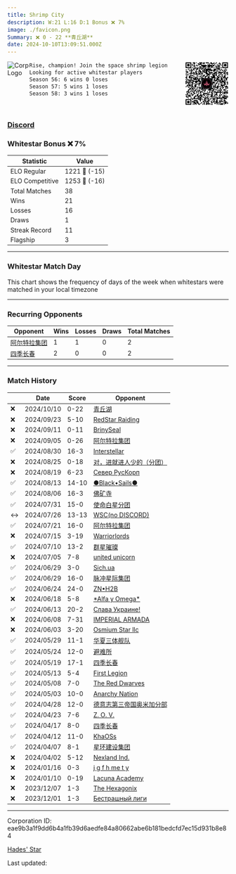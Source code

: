```yaml
---
title: ​Shrimp City
description: W:21 L:16 D:1 Bonus ❌ 7%
image: ./favicon.png
Summary: ❌ 0 - 22 **青丘湖**
date: 2024-10-10T13:09:51.000Z
---
```

<head>
<link rel="icon" type="image/x-icon" href="./favicon.ico">
</head>
<img align="left" width="50" height="50" src="./favicon.ico" alt="Corp Logo"><img align="right" width="100" height="100" src="./qr.png" alt="QR Code">

```
Rise, champion! Join the space shrimp legion
Looking for active whitestar players
Season 56: 6 wins 0 loses
Season 57: 5 wins 1 loses
Season 58: 3 wins 1 loses
```
<br>

### [Discord](https://discord.gg/https://discord.com/invite/dEGkUskt)
### Whitestar Bonus ❌ 7%

| Statistic | Value |
| --- | --- |
| ELO Regular | 1221 🔻  (-15)|
| ELO Competitive | 1253 🔻  (-16)|
| Total Matches | 38 |
| Wins | 21 |
| Losses | 16 |
| Draws | 1 |
| Streak Record | 11 |
| Flagship | 3 |

---

### Whitestar Match Day

This chart shows the frequency of days of the week when whitestars were matched in your local timezone

<!-- Load Chart.js from jsDelivr CDN -->
<script src="https://cdn.jsdelivr.net/npm/chart.js@4.0.1"></script>

<!-- Create a canvas element where the chart will be rendered -->
<canvas id="myChart" width="400" height="200"></canvas>

<!-- JavaScript code to render the bar chart -->
<script>
    document.addEventListener("DOMContentLoaded", function() {
        // Ensure scanTime is an array; if empty, handle accordingly
        let timestamps = [1728133791,1726633276,1725648432,1725072689,1724553411,1724115574,1723595973,1723135586,1722493396,1722030589,1721575013,1721138876,1720639754,1720182052,1719740881,1719270672,1719214100,1718766336,1718309099,1717856809,1717411025,1716973746,1716528997,1716095762,1715651701,1715208230,1714763919,1714314555,1713850953,1713406301,1712961282,1712523503,1712087203,1711627753,1704976641,1704492516,1701486394,1701017248];

        const fontColor = 'rgba(64, 128, 160, 1)';

        // Function to convert Unix timestamps to day of the week (0=Sunday, 6=Saturday)
        function getDayOfWeek(timestamp) {
            return new Date(timestamp * 1000).getDay();
        }

        // Initialize an array to count occurrences for each day of the week
        let dayCounts = [0, 0, 0, 0, 0, 0, 0];

        // Populate the dayCounts array based on the scanTime data
        timestamps.forEach(ts => {
            let dayOfWeek = getDayOfWeek(ts);
            dayCounts[dayOfWeek]++;
        });

        // Chart.js configuration for the bar chart
        const data = {
            labels: ['Sunday', 'Monday', 'Tuesday', 'Wednesday', 'Thursday', 'Friday', 'Saturday'],
            datasets: [{
                data: dayCounts,
                backgroundColor: [
                    'rgba(0, 191, 255, 0.2)',   // Deep Sky Blue (Sunday)
                    'rgba(135, 206, 250, 0.2)', // Light Sky Blue (Monday)
                    'rgba(173, 216, 230, 0.2)', // Light Blue (Tuesday)
                    'rgba(214, 236, 243, 0.2)', // Custom light blue (Wednesday)
                    'rgba(173, 216, 230, 0.2)', // Light Blue (Thursday)
                    'rgba(135, 206, 250, 0.2)', // Light Sky Blue (Friday)
                    'rgba(0, 191, 255, 0.2)'    // Deep Sky Blue (Saturday)
                ],
                borderColor: [
                    'rgba(0, 191, 255, 1)',
                    'rgba(135, 206, 250, 1)',
                    'rgba(173, 216, 230, 1)',
                    'rgba(214, 236, 243, 1)',
                    'rgba(173, 216, 230, 1)',
                    'rgba(135, 206, 250, 1)',
                    'rgba(0, 191, 255, 1)'
                ],
                borderWidth: 1,
                minBarLength: 5
            }]
        };

        const config = {
            type: 'bar',
            data: data,
            options: {
                scales: {
                    y: {
                        beginAtZero: true,
                        ticks: {
                            stepSize: 1,
                            color: fontColor
                        },
                        grid: {
                            color: 'rgba(255, 255, 255, 0.2)'
                        }
                    },
                    x: {
                        ticks: {
                            color: fontColor
                        },
                        grid: {
                            display: false 
                        }
                    }
                },
                plugins: {
                    legend: {
                        display: false
                    }
                }
            }
        };

        // Render the chart
        const ctx = document.getElementById('myChart').getContext('2d');
        const myChart = new Chart(ctx, config);
    });
</script>
    
---
### Recurring Opponents

| Opponent | Wins | Losses | Draws | Total Matches |
| --- | --- | --- | --- | --- |
| [阿尔特拉集团](https://ws.tsl.rocks/corp/b44d9d872fc500197dc86de9d5038463acd771333da46a48b5b55cd33baea1cf/) | 1 | 1 | 0 | 2 |
| [四季长春](https://ws.tsl.rocks/corp/cf0b11914dc18d8e669592ecfe191f115c4e5fdba09d130d260bb625b36a3179/) | 2 | 0 | 0 | 2 |

---
### Match History

|  | Date | Score | Opponent |
| --- | --- | --- | --- |
| ❌ | 2024/10/10 | 0-22 | [青丘湖](https://ws.tsl.rocks/corp/c2d4ace95bc720bbe241ecac77e9a33d3961c881d62fa45e81690b9836a65658/) |
| ❌ | 2024/09/23 | 5-10 | [RedStar Raiding](https://ws.tsl.rocks/corp/83a1c4f1576eec7dce037eb5b64b2455ca3affb9d3072108c5d4d3eba88b4570/) |
| ❌ | 2024/09/11 | 0-11 | [BrinySeal](https://ws.tsl.rocks/corp/05ada6d14c0c53422b434d3d55b1440370f85e96f93c74992cb8c4eb8f5503ba/) |
| ❌ | 2024/09/05 | 0-26 | [阿尔特拉集团](https://ws.tsl.rocks/corp/b44d9d872fc500197dc86de9d5038463acd771333da46a48b5b55cd33baea1cf/) |
| ✅ | 2024/08/30 | 16-3 | [Interstellar](https://ws.tsl.rocks/corp/8ee0ed32118ac719ca2a2b84e6a8c79637fc8642f194482a3ac240d2b133911f/) |
| ❌ | 2024/08/25 | 0-18 | [对，进就进人少的（分团）](https://ws.tsl.rocks/corp/69a860d3020745a9088fa70fa7ebc4caaa8a6181832961bcd607fbfa627203f3/) |
| ❌ | 2024/08/19 | 6-23 | [Север РусКорп](https://ws.tsl.rocks/corp/39eeae12a2a5fead3330938b8f38c71aab465634b732303dad7b2a7d5f472004/) |
| ✅ | 2024/08/13 | 14-10 | [●Black•Sails●](https://ws.tsl.rocks/corp/fe048ff17e9dd095f7071da69d7f3933dd7a9cd3d7168cc2add063c0ff686d31/) |
| ✅ | 2024/08/06 | 16-3 | [佛矿寺](https://ws.tsl.rocks/corp/64f8afd95b7004e9d5a442da55644ee3ce64a9a8e82345c458d757b527e40624/) |
| ✅ | 2024/07/31 | 15-0 | [使命白星分团](https://ws.tsl.rocks/corp/756b9e1ef6c71e6a6b21c9859364c3bb6db5b24082327b1ea0f2b790cb49ef75/) |
| ↔️ | 2024/07/26 | 13-13 | [WSC\(no DISCORD\)](https://ws.tsl.rocks/corp/d15ca51c4f5ca0bf259101e7243117d8270dd8f264ecd4a7f6f694d2b98c7919/) |
| ✅ | 2024/07/21 | 16-0 | [阿尔特拉集团](https://ws.tsl.rocks/corp/b44d9d872fc500197dc86de9d5038463acd771333da46a48b5b55cd33baea1cf/) |
| ❌ | 2024/07/15 | 3-19 | [Warriorlords](https://ws.tsl.rocks/corp/a78c29b9e1c9f793205ba10d796dcabc114ef43d86f0bd34a43a56dc6da768aa/) |
| ✅ | 2024/07/10 | 13-2 | [群星璀璨](https://ws.tsl.rocks/corp/bea31635844ab6ddf96f0a6984cd0498838cd869ca859dac82c7d40d709f52aa/) |
| ❌ | 2024/07/05 | 7-8 | [united unicorn](https://ws.tsl.rocks/corp/c4293f281cc7b1b07b39d9f146cf1dc843b7e22cdb34d9ab8762b07f5db3e276/) |
| ✅ | 2024/06/29 | 3-0 | [Sich\.ua](https://ws.tsl.rocks/corp/9fcd6d7c4fe7f8e39acf48585dfe9c6d3d14edc7781fe8caf85618b3e98c685d/) |
| ✅ | 2024/06/29 | 16-0 | [脉冲星际集团](https://ws.tsl.rocks/corp/a4c08cf63563563e9bfa1d35edb256e9bb8bcdca15103d646d2ff8ed9d17f480/) |
| ✅ | 2024/06/24 | 24-0 | [ZN•H2B](https://ws.tsl.rocks/corp/2db26f485dd1e772b0bf13ef6db7eb053b37270ef1e24804ebc12472adb0708d/) |
| ❌ | 2024/06/18 | 5-8 | [\*Alfa y Omega\*](https://ws.tsl.rocks/corp/b1da3a2265efd2266a8e4b5698a731ae179d00e431ee748d7bee62a1357a12ed/) |
| ✅ | 2024/06/13 | 20-2 | [Слава Украине\!](https://ws.tsl.rocks/corp/15bb6468a62584f5281a81614dde743b4bbf2196289e4c346da53f96e2e140c1/) |
| ❌ | 2024/06/08 | 7-31 | [IMPERIAL ARMADA](https://ws.tsl.rocks/corp/54b8724d96e9c022ab2907e45bead9f5b45b02fca093dc0fe5827f14644b2663/) |
| ❌ | 2024/06/03 | 3-20 | [Osmium Star llc](https://ws.tsl.rocks/corp/edd3ac94ea8ee1cf441e904ff29c48c21fa5db83af6eb5a6e83ae236b3872b22/) |
| ✅ | 2024/05/29 | 11-1 | [华夏三体舰队](https://ws.tsl.rocks/corp/a457b1d7612cdff92b655d33cf4ffd72b38aa796525cf0432423cfd0d01c6cf9/) |
| ✅ | 2024/05/24 | 12-0 | [避难所](https://ws.tsl.rocks/corp/e2cec33caaaef7f020ed5fb31cb29a2804d8b5ab3a781ab69b08fadac88f7102/) |
| ✅ | 2024/05/19 | 17-1 | [四季长春](https://ws.tsl.rocks/corp/cf0b11914dc18d8e669592ecfe191f115c4e5fdba09d130d260bb625b36a3179/) |
| ✅ | 2024/05/13 | 5-4 | [First Legion](https://ws.tsl.rocks/corp/19925189a09925ee428220f600fcf721d71905103c1af9e2aa8e7e3b171a1a38/) |
| ✅ | 2024/05/08 | 7-0 | [The Red Dwarves](https://ws.tsl.rocks/corp/4cecdcd329a545deb9c2a292081f9220114f37e845dbea6dd1ec326390e296dd/) |
| ✅ | 2024/05/03 | 10-0 | [Anarchy Nation](https://ws.tsl.rocks/corp/9c456dbf32e22070620021bf0bea4d2ab9deb0ac7ad4be06a4067a9ced5f2f5b/) |
| ✅ | 2024/04/28 | 12-0 | [德意志第三帝国奥米加分部](https://ws.tsl.rocks/corp/b5f35e30b2dea2621e854b5011a9f9d07ca3585cd26bd9ac92aa7b06c0a522b1/) |
| ✅ | 2024/04/23 | 7-6 | [Z\. O\. V\.](https://ws.tsl.rocks/corp/4f56534357f2407b25faee160f9dca4ee83b8f9ca4425ba472a47298faf54096/) |
| ✅ | 2024/04/17 | 8-0 | [四季长春](https://ws.tsl.rocks/corp/cf0b11914dc18d8e669592ecfe191f115c4e5fdba09d130d260bb625b36a3179/) |
| ✅ | 2024/04/12 | 11-0 | [KhaOSs](https://ws.tsl.rocks/corp/95c40ecac6f4ca7ecd66a5c1e79c568a9486ba450cf71becee48329599573c88/) |
| ✅ | 2024/04/07 | 8-1 | [星环建设集团](https://ws.tsl.rocks/corp/85422294545c4561b468821bbbbe277a0d7f09c6ab45fedb2a43cbaa36d32f63/) |
| ❌ | 2024/04/02 | 5-12 | [Nexland Ind\.](https://ws.tsl.rocks/corp/d944d7c48fcdf12fbe80bbfaec82482895285c344a643e8e679fc22617a2c44a/) |
| ❌ | 2024/01/16 | 0-3 | [j g f h me t y](https://ws.tsl.rocks/corp/47918aa8890d89fb5fc148ee9fdd940dd60ae73de3f7d05ccc54fabed17e1b5f/) |
| ❌ | 2024/01/10 | 0-19 | [Lacuna Academy](https://ws.tsl.rocks/corp/ed67ca44432a8fad3aec6fab3e7f305d394d2b41844391fd29e1ce2b316b336b/) |
| ❌ | 2023/12/07 | 1-3 | [The Hexagonix](https://ws.tsl.rocks/corp/61bda63b50c29b34fb12f0bef2b4436cdd3b114bc9896e392d4d6286368fd6b5/) |
| ❌ | 2023/12/01 | 1-3 | [Бестрашный лиги](https://ws.tsl.rocks/corp/98a0925e094c54f400b76ad64a527b25adb4fe5aa1afc4b10368f072d3741d53/) |

---
Corporation ID: eae9b3a1f9dd6b4a1fb39d6aedfe84a80662abe6b181bedcfd7ec15d931b8e84

[Hades' Star](https://www.hadesstar.com)
<script src="/assets/localtime.js"></script>
<div>
  Last updated: <span class="last-updated-date" data-unix-time="1728565791"></span>
</div>